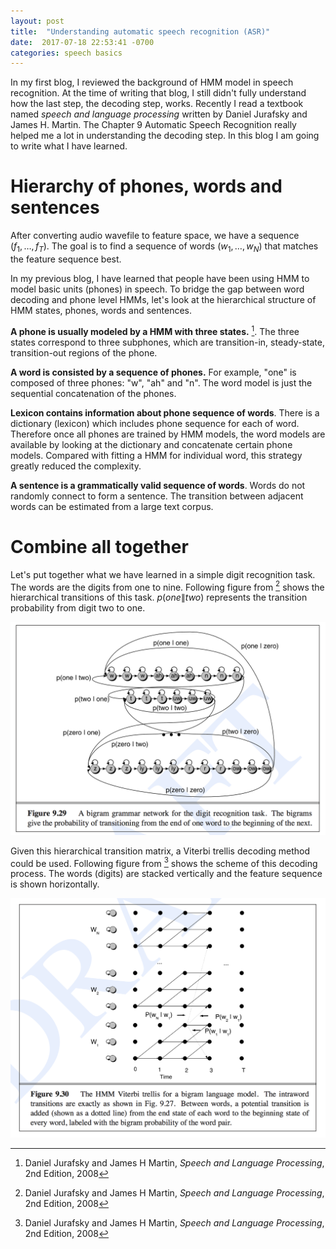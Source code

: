 ```yaml
---
layout: post
title:  "Understanding automatic speech recognition (ASR)"
date:  2017-07-18 22:53:41 -0700
categories: speech basics
---
```


In my first blog, I reviewed the background of HMM model in speech
recognition. At the time of writing that blog, I still didn't fully
understand how the last step, the decoding step, works. Recently I
read a textbook named *speech and language processing* written by
Daniel Jurafsky and James H. Martin. The Chapter 9 Automatic Speech
Recognition really helped me a lot in understanding the decoding
step. In this blog I am going to write what I have learned.

# Hierarchy of phones, words and sentences

After converting audio wavefile to feature space, we have a sequence
$(f_1, \ldots, f_T)$. The goal is to find a sequence of words $(w_1,
\ldots, w_N)$ that matches the feature sequence best. 

In my previous blog, I have learned that people have been using HMM to
model basic units (phones) in speech. To bridge the gap between word
decoding and phone level HMMs, let's look at the hierarchical
structure of HMM states, phones, words and sentences.

**A phone is usually modeled by a HMM with three states.**
[^ref1]. The three states correspond to three subphones, which are
transition-in, steady-state, transition-out regions of the phone. 

**A word is consisted by a sequence of phones.** For example, "one" is
composed of three phones: "w", "ah" and "n". The word model is just
the sequential concatenation of the phones. 

**Lexicon contains information about phone sequence of words**.  There
is a dictionary (lexicon) which includes phone sequence for each of
word. Therefore once all phones are trained by HMM models, the word
models are available by looking at the dictionary and concatenate
certain phone models. Compared with fitting a HMM for individual word,
this strategy greatly reduced the complexity.

**A sentence is a grammatically valid sequence of words**. Words do
not randomly connect to form a sentence. The transition between
adjacent words can be estimated from a large text corpus. 


# Combine all together

Let's put together what we have learned in a simple digit recognition
task. The words are the digits from one to nine. Following figure from
[^ref1] shows the hierarchical transitions of this task. $p(one \|
two)$ represents the transition probability from digit two to one.

![hierarchical graph][hierarchical_graph]


Given this hierarchical transition matrix, a Viterbi trellis decoding
method could be used. Following figure from [^ref1] shows the scheme
of this decoding process. The words (digits) are stacked vertically
and the feature sequence is shown horizontally.

![Viterbi trellis decoding][viterbi_trellis]


[^ref1]: Daniel Jurafsky and James H Martin, *Speech and Language
    Processing*, 2nd Edition, 2008

[hierarchical_graph]: figures/2017-07-18-phone-word-sentence-hierarchy.png

[viterbi_trellis]: figures/2017-07-18-viterbi_trellis.png

